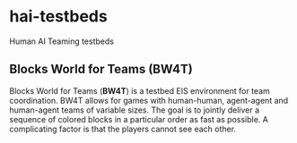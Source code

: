 # hai-testbeds

Human AI Teaming testbeds

## Blocks World for Teams (BW4T)

Blocks World for Teams (**BW4T**) is a testbed EIS environment for team coordination. BW4T allows for games with human-human, agent-agent and human-agent teams of variable sizes. The goal is to jointly deliver a sequence of colored blocks in a particular order as fast as possible. A complicating factor is that the players cannot see each other.